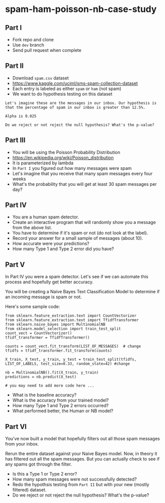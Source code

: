# spam-ham-poisson-nb-case-study

## Part I

- Fork repo and clone
- Use `dev` branch
- Send pull request when complete

## Part II

- Download `spam.csv` dataset
- https://www.kaggle.com/uciml/sms-spam-collection-dataset
- Each entry is labeled as either `spam` or `ham` (not spam)
- We want to do hypothesis testing on this dataset

```
Let's imagine these are the messages in our inbox. Our hypothesis is 
that the percentage of spam in our inbox is greater than 12.5%.

Alpha is 0.025

Do we reject or not reject the null hypothesis? What's the p-value?
```

## Part III

- You will be using the Poisson Probability Distribution
- https://en.wikipedia.org/wiki/Poisson_distribution
- It is parameterized by lambda
- In `Part I` you figured out how many messages were spam
- Let's imagine that you receive that many spam messages every four weeks
- What's the probability that you will get at least 30 spam messages per day?

## Part IV

- You are a human spam detector.
- Create an interactive program that will randomly show you a message from the above list.
- You have to determine if it's spam or not (do not look at the label).
- Record your answer for a small sample of messages (about 10).
- How accurate were your predictions?
- How many Type 1 and Type 2 error did you have?

## Part V

In Part IV you were a spam detector. Let's see if we can automate this process and hopefully get better accuracy.

You will be creating a Naive Bayes Text Classification Model to determine if an incoming message is spam or not.

Here's some sample code:

```
from sklearn.feature_extraction.text import CountVectorizer
from sklearn.feature_extraction.text import TfidfTransformer
from sklearn.naive_bayes import MultinomialNB
from sklearn.model_selection import train_test_split
count_vect = CountVectorizer()
tfidf_transformer = TfidfTransformer()

counts = count_vect.fit_transform(LIST_OF_MESSAGES)  # change
tfidfs = tfidf_transformer.fit_transform(counts)

X_train, X_test, y_train, y_test = train_test_split(tfidfs, LIST_OF_LABELS, test_size=0.33, random_state=42) #change

nb = MultinomialNB().fit(X_train, y_train)
predictions = nb.predict(X_test)

# you may need to add more code here ...
```

- What is the baseline accuracy?
- What is the accuracy from your trained model?
- How many Type 1 and Type 2 errors occurred?
- What performed better, the Human or NB model?

## Part VI

You've now built a model that hopefully filters out all those spam messages from your inbox.

Rerun the entire dataset against your Naive Bayes model. Now, in theory it has filtered out all the spam messages. But you can actually check to see if any spams got through the filter.

- Is this a Type 1 or Type 2 error?
- How many spam messages were not successfully detected?
- Redo the hypothsis testing from `Part II` but with your new (mostly filtered) dataset.
- Do we reject or not reject the null hypothesis? What's the p-value?
